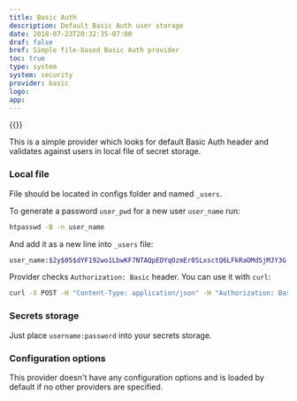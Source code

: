 ```yaml
---
title: Basic Auth
description: Default Basic Auth user storage
date: 2018-07-23T20:32:35-07:00
draf: false
bref: Simple file-based Basic Auth provider
toc: true
type: system
system: security
provider: basic
logo:
app:
---
```

{{<provider>}}

This is a simple provider which looks for default Basic Auth header and validates against users in local file of secret storage. 

### Local file

File should be located in configs folder and named `_users`.

To generate a password `user_pwd` for a new user `user_name` run: 

```bash
htpasswd -B -n user_name
```

And add it as a new line into `_users` file:

```bash
user_name:$2y$05$dYF192wo1LbwKF7NTAQpEOYqOzmEr0SLxsctQ6LFkRaOMdSjMJY3G
```

Provider checks `Authorization: Basic` header. You can use it with `curl`: 

```bash
curl -X POST -H "Content-Type: application/json" -H "Authorization: Basic $(echo -n user_name:user_pwd | base64)"  http://localhost:8000/api/v1/device
``` 

### Secrets storage

Just place `username:password` into your secrets storage.

### Configuration options

This provider doesn't have any configuration options and is loaded by default if no other providers are specified. 